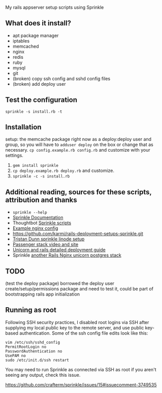 My rails appserver setup scripts using Sprinkle

What does it install?
---------------------
 - apt package manager
 - iptables
 - memcached
 - nginx
 - redis
 - ruby
 - mysql
 - git
 - (broken) copy ssh config and sshd config files
 - (broken) add deploy user
 
Test the configuration
----------------------
    sprinkle -s install.rb -t
 
Installation
------------
  setup: the memcache package right now as a deploy:deploy user and group, so you will have to `adduser deploy` on the box
  or change that as necessary. `cp config.example.rb config.rb` and customize with your settings.
  
  1. `gem install sprinkle`
  2. `cp deploy.example.rb deploy.rb` and customize.
  3. `sprinkle -c -s install.rb`

Additional reading, sources for these scripts, attribution and thanks
---------------------------------------------------------------------
 - `sprinkle --help`
 - [Sprinkle Documentation](http://rubydoc.info/github/crafterm/sprinkle/master)
 - Thoughtbot [Sprinkle scripts](https://github.com/thoughtbot/continuous_sprinkles)
 - [Example nginx config](http://brainspl.at/nginx.conf.txt)
 - https://github.com/karmi/rails-deployment-setups-sprinkle.git
 - [Tristan Dunn sprinkle linode setup](https://github.com/tristandunn/sprinkle-linode)
 - [Passenger stack video and site](http://benschwarz.github.com/passenger-stack/)
 - [Unicorn and rails detailed deployment guide](http://tech.tomgoren.com/archives/245)
 - Sprinkle [another Rails Nginx unicorn postgres stack](https://github.com/Shift81/sprinkler)
 
TODO
----------
(test the deploy package) borrowed the deploy user create/setup/permissions package and need to test it, could be part of bootstrapping rails app initialization
 
Running as root
---------------
Following SSH security practices, I disabled root logins via SSH after supplying my local public key to the remote server, and use public key-based authentication. Some of the ssh config file edits look like this:

    vim /etc/ssh/sshd_config
    PermitRootLogin no
    PasswordAuthentication no
    UsePAM no
    sudo /etc/init.d/ssh restart
    
You may need to run Sprinkle as connected via SSH as root if you aren't seeing any output, check this issue. 

https://github.com/crafterm/sprinkle/issues/15#issuecomment-3749535